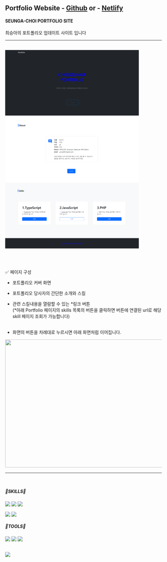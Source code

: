 ##  Portfolio Website - <a href="https://seungachoi0925.github.io/HTML-CSS/">Github</a> or - <a href="https://sample-seungachoi0925.netlify.app/">Netlify</a>

#### SEUNGA-CHOI PORTFOLIO SITE
최승아의 포트폴리오 업데이트 사이트 입니다



<hr>



<BR> 
<img src="images\p화면.png" width="430" height="210"> <img src="images\p2.png" width="430" height="210"> <img src="images\p3.png" width="430" height="210">
    
<br><br>
  
 ✅ 페이지 구성
- 포트폴리오 커버 화면
- 포트폴리오 당사자의 간단한 소개와 스킬
- 관련 스킬내용을 열람할 수 있는 *링크 버튼<br>
 (*아래 Portfolio 페이지의 skills 목록의 버튼을 클릭하면 버튼에 연결된 url로 해당 skill 페이지 조회가 가능합니다)<br><br>
    
 - 화면의 버튼을 차례대로 누르시면 아래 화면처럼 이어집니다.<br>

<img src="https://user-images.githubusercontent.com/112832677/205490672-b2f2a487-fea5-4ef0-be0d-f2ba738a65ba.gif" width="760" height="410">
<br>

  <hr>
<br>
    
##### 🌟SKILLS🌟
  
<img src="https://img.shields.io/badge/HTML5-E34F2?style=flat&logo=HTML5&logoColor=blue"/> <img src="https://img.shields.io/badge/CSS3-1572B6?style=flat&logo=CSS3&logoColor=yello"/> <img src="https://img.shields.io/badge/JavaScript-F7DF1E?style=flat&logo=JavaScript&logoColor=white"/>
  
<img src="https://img.shields.io/badge/PHP-777BB4?style=flat&logo=PHP&logoColor=PINK"/> <img src="https://img.shields.io/badge/TypeScript-3178C6?style=flat&logo=TypeScript&logoColor=green"/>

##### 🌟TOOLS🌟 
<img src="https://img.shields.io/badge/Visual studio Code-007ACC?style=flat&logo=Visual studio Code&logoColor=skyblue"/> <img src="https://img.shields.io/badge/Visual Studio-5C2D91?style=flat&logo=Visual Studio&logoColor=violet"/> <img src="https://img.shields.io/badge/GitHub-181717?style=flat&logo=GitHub&logoColor=ivory"/> 
    
<br>
    
 <img src="https://github-readme-stats.vercel.app/api?username=SEUNGACHOI0925&show_icons=true">   
    
<br><br><br>
    
